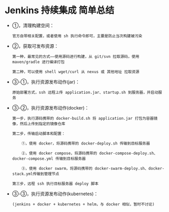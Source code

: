
# Jenkins 持续集成 简单总结

  * ①，清理构建空间：

        官方自带相关配置，或者使用 sh 执行命令即可，主要是防止当次构建被污染

  * ②，获取可发布资源：

        第一种，最常见的方式——使用源码进行构建，从 git/svn 拉取源码，使用 maven/gradle 进行编译打包

        第二种，可以使用 shell wget/curl 从 nexus 或 其他地址 拉取资源

  * ③-①，执行资源发布动作(jar)：

        原始部署方式，ssh 远程上传 application.jar、startup.sh 到服务器，并启动服务

  * ③-②，执行资源发布动作(docker)：

        第一步，执行源码携带的 docker-build.sh 将 application.jar 打包为容器镜像，然后上传到指定的镜像仓库

        第二步，传输启动脚本和配置：

            ①，使用 docker，将源码携带的 docker-deploy.sh 传输到目标服务器

            ②，使用 docker compose，将源码携带的 docker-compose-deploy.sh、docker-compose.yml 传输到目标服务器

            ③，使用 docker swarm，将源码携带的 docker-swarm-deploy.sh、docker-stack.yml传输到管理节点

        第三步，远程 ssh 执行目标服务器 deploy 脚本

  * ③-③，执行资源发布动作(kubernetes)：

        (jenkins + docker + kubernetes + helm，与 docker 相似，暂时不讨论)
